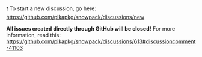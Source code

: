 ❗️ To start a new discussion, go here:  
https://github.com/pikapkg/snowpack/discussions/new

**All issues created directly through GitHub will be closed!**
For more information, read this: https://github.com/pikapkg/snowpack/discussions/613#discussioncomment-41103
